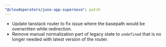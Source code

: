 ```yaml
---
"@cloudoperators/juno-app-supernova": patch
---
```


- Update tanstack router to fix issue where the basepath would be overwritten while redirection.
- Remove manual normalization part of legacy state to `undefined` that is no longer needed with latest version of the router.
